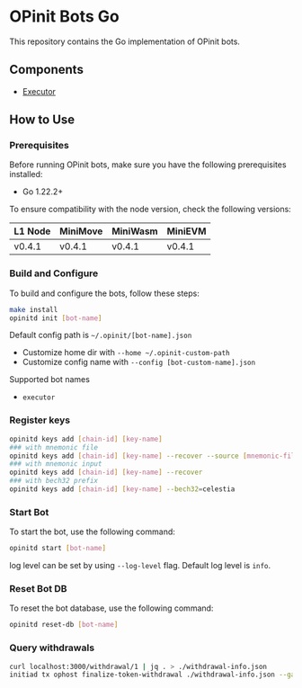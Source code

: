 # OPinit Bots Go

This repository contains the Go implementation of OPinit bots.

## Components

- [Executor](./executor)

## How to Use

### Prerequisites

Before running OPinit bots, make sure you have the following prerequisites installed:

- Go 1.22.2+

To ensure compatibility with the node version, check the following versions:

| L1 Node | MiniMove | MiniWasm | MiniEVM | 
| ------- | -------- | -------- | ------- | 
| v0.4.1  | v0.4.1   | v0.4.1   | v0.4.1  | 

### Build and Configure

To build and configure the bots, follow these steps:

```bash
make install
opinitd init [bot-name]
```

Default config path is `~/.opinit/[bot-name].json`
- Customize home dir with `--home ~/.opinit-custom-path`
- Customize config name with `--config [bot-custom-name].json`

Supported bot names
- `executor`

### Register keys
```bash
opinitd keys add [chain-id] [key-name]
### with mnemonic file
opinitd keys add [chain-id] [key-name] --recover --source [mnemonic-file-path]
### with mnemonic input
opinitd keys add [chain-id] [key-name] --recover
### with bech32 prefix
opinitd keys add [chain-id] [key-name] --bech32=celestia
```

### Start Bot

To start the bot, use the following command:

```bash
opinitd start [bot-name]
```
log level can be set by using `--log-level` flag. Default log level is `info`.

### Reset Bot DB

To reset the bot database, use the following command:

```bash
opinitd reset-db [bot-name]
```

### Query withdrawals 
```bash
curl localhost:3000/withdrawal/1 | jq . > ./withdrawal-info.json
initiad tx ophost finalize-token-withdrawal ./withdrawal-info.json --gas= --gas-prices= --chain-id= --from=
```
